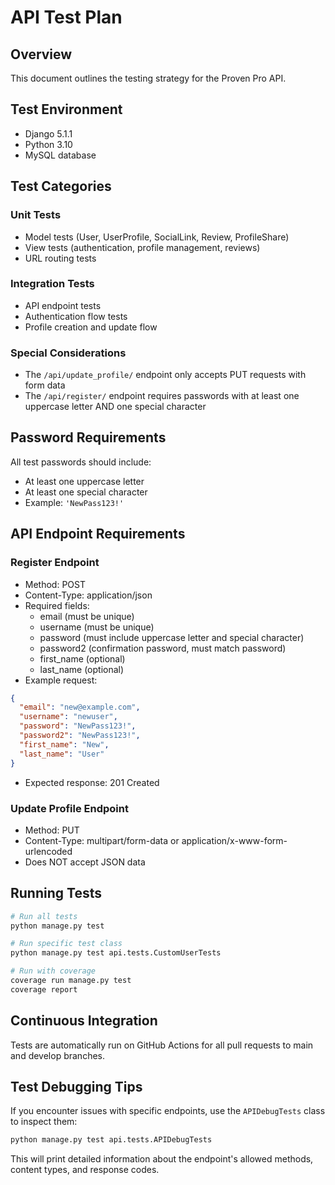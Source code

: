 # API Test Plan

## Overview
This document outlines the testing strategy for the Proven Pro API.

## Test Environment
- Django 5.1.1
- Python 3.10
- MySQL database

## Test Categories

### Unit Tests
- Model tests (User, UserProfile, SocialLink, Review, ProfileShare)
- View tests (authentication, profile management, reviews)
- URL routing tests

### Integration Tests
- API endpoint tests
- Authentication flow tests
- Profile creation and update flow

### Special Considerations
- The `/api/update_profile/` endpoint only accepts PUT requests with form data
- The `/api/register/` endpoint requires passwords with at least one uppercase letter AND one special character

## Password Requirements
All test passwords should include:
- At least one uppercase letter
- At least one special character
- Example: `'NewPass123!'`

## API Endpoint Requirements

### Register Endpoint
- Method: POST
- Content-Type: application/json
- Required fields: 
  - email (must be unique)
  - username (must be unique)
  - password (must include uppercase letter and special character)
  - password2 (confirmation password, must match password)
  - first_name (optional)
  - last_name (optional)
- Example request:
```json
{
  "email": "new@example.com",
  "username": "newuser",
  "password": "NewPass123!",
  "password2": "NewPass123!",
  "first_name": "New",
  "last_name": "User"
}
```
- Expected response: 201 Created

### Update Profile Endpoint
- Method: PUT
- Content-Type: multipart/form-data or application/x-www-form-urlencoded
- Does NOT accept JSON data

## Running Tests
```bash
# Run all tests
python manage.py test

# Run specific test class
python manage.py test api.tests.CustomUserTests

# Run with coverage
coverage run manage.py test
coverage report
```

## Continuous Integration
Tests are automatically run on GitHub Actions for all pull requests to main and develop branches.

## Test Debugging Tips

If you encounter issues with specific endpoints, use the `APIDebugTests` class to inspect them:

```python
python manage.py test api.tests.APIDebugTests
```

This will print detailed information about the endpoint's allowed methods, content types, and response codes.


